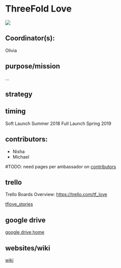 
# ThreeFold Love

![](https://images.unsplash.com/photo-1516646085441-e1719f13aa3e?ixlib=rb-0.3.5&ixid=eyJhcHBfaWQiOjEyMDd9&s=93341582c6b79df39b45b93000761ec4&auto=format&fit=crop&w=666&q=80)

## Coordinator(s): 

Olivia

## purpose/mission

...


## strategy

## timing

Soft Launch Summer 2018
Full Launch Spring 2019

## contributors: 

- Nisha 
- Michael 

#TODO: need pages per ambassador on [contributors](https://github.com/threefoldfoundation/info_foundation/tree/master/docs/contributors)


## trello

Trello Boards Overview: https://trello.com/tf_love

[tflove_stories](https://trello.com/b/yEz1Eobm/tflovestories)


## google drive

[google drive home](https://drive.google.com/drive/u/4/folders/1be12Wk_T7FHlQV2mCBQBe9e0W8nE-j3Y)


## websites/wiki

[wiki](https://github.com/threefoldfoundation/info_love)
